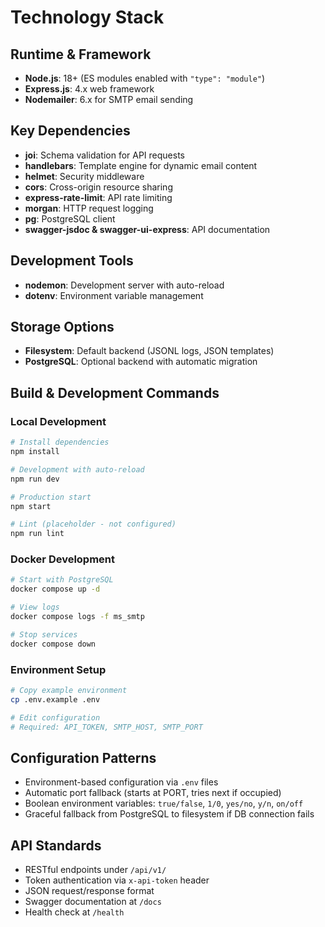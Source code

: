 # Technology Stack

## Runtime & Framework
- **Node.js**: 18+ (ES modules enabled with `"type": "module"`)
- **Express.js**: 4.x web framework
- **Nodemailer**: 6.x for SMTP email sending

## Key Dependencies
- **joi**: Schema validation for API requests
- **handlebars**: Template engine for dynamic email content
- **helmet**: Security middleware
- **cors**: Cross-origin resource sharing
- **express-rate-limit**: API rate limiting
- **morgan**: HTTP request logging
- **pg**: PostgreSQL client
- **swagger-jsdoc & swagger-ui-express**: API documentation

## Development Tools
- **nodemon**: Development server with auto-reload
- **dotenv**: Environment variable management

## Storage Options
- **Filesystem**: Default backend (JSONL logs, JSON templates)
- **PostgreSQL**: Optional backend with automatic migration

## Build & Development Commands

### Local Development
```bash
# Install dependencies
npm install

# Development with auto-reload
npm run dev

# Production start
npm start

# Lint (placeholder - not configured)
npm run lint
```

### Docker Development
```bash
# Start with PostgreSQL
docker compose up -d

# View logs
docker compose logs -f ms_smtp

# Stop services
docker compose down
```

### Environment Setup
```bash
# Copy example environment
cp .env.example .env

# Edit configuration
# Required: API_TOKEN, SMTP_HOST, SMTP_PORT
```

## Configuration Patterns
- Environment-based configuration via `.env` files
- Automatic port fallback (starts at PORT, tries next if occupied)
- Boolean environment variables: `true/false`, `1/0`, `yes/no`, `y/n`, `on/off`
- Graceful fallback from PostgreSQL to filesystem if DB connection fails

## API Standards
- RESTful endpoints under `/api/v1/`
- Token authentication via `x-api-token` header
- JSON request/response format
- Swagger documentation at `/docs`
- Health check at `/health`